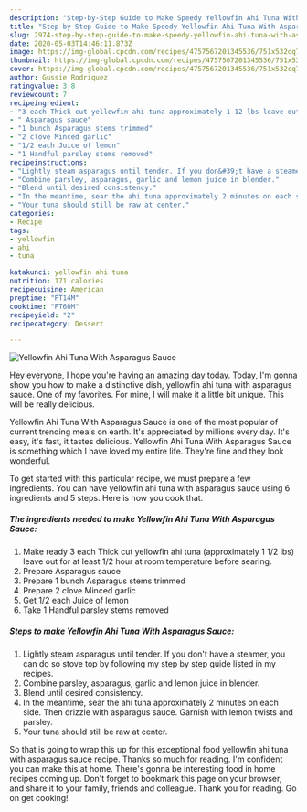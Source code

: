 ```yaml
---
description: "Step-by-Step Guide to Make Speedy Yellowfin Ahi Tuna With Asparagus Sauce"
title: "Step-by-Step Guide to Make Speedy Yellowfin Ahi Tuna With Asparagus Sauce"
slug: 2974-step-by-step-guide-to-make-speedy-yellowfin-ahi-tuna-with-asparagus-sauce
date: 2020-05-03T14:46:11.873Z
image: https://img-global.cpcdn.com/recipes/4757567201345536/751x532cq70/yellowfin-ahi-tuna-with-asparagus-sauce-recipe-main-photo.jpg
thumbnail: https://img-global.cpcdn.com/recipes/4757567201345536/751x532cq70/yellowfin-ahi-tuna-with-asparagus-sauce-recipe-main-photo.jpg
cover: https://img-global.cpcdn.com/recipes/4757567201345536/751x532cq70/yellowfin-ahi-tuna-with-asparagus-sauce-recipe-main-photo.jpg
author: Gussie Rodriquez
ratingvalue: 3.8
reviewcount: 7
recipeingredient:
- "3 each Thick cut yellowfin ahi tuna approximately 1 12 lbs leave out for at least 12 hour at room temperature before searing"
- " Asparagus sauce"
- "1 bunch Asparagus stems trimmed"
- "2 clove Minced garlic"
- "1/2 each Juice of lemon"
- "1 Handful parsley stems removed"
recipeinstructions:
- "Lightly steam asparagus until tender. If you don&#39;t have a steamer, you can do so stove top by following my step by step guide listed in my recipes."
- "Combine parsley, asparagus, garlic and lemon juice in blender."
- "Blend until desired consistency."
- "In the meantime, sear the ahi tuna approximately 2 minutes on each side. Then drizzle with asparagus sauce. Garnish with lemon twists and parsley."
- "Your tuna should still be raw at center."
categories:
- Recipe
tags:
- yellowfin
- ahi
- tuna

katakunci: yellowfin ahi tuna 
nutrition: 171 calories
recipecuisine: American
preptime: "PT14M"
cooktime: "PT60M"
recipeyield: "2"
recipecategory: Dessert

---
```



![Yellowfin Ahi Tuna With Asparagus Sauce](https://img-global.cpcdn.com/recipes/4757567201345536/751x532cq70/yellowfin-ahi-tuna-with-asparagus-sauce-recipe-main-photo.jpg)

Hey everyone, I hope you're having an amazing day today. Today, I'm gonna show you how to make a distinctive dish, yellowfin ahi tuna with asparagus sauce. One of my favorites. For mine, I will make it a little bit unique. This will be really delicious.

Yellowfin Ahi Tuna With Asparagus Sauce is one of the most popular of current trending meals on earth. It's appreciated by millions every day. It's easy, it's fast, it tastes delicious. Yellowfin Ahi Tuna With Asparagus Sauce is something which I have loved my entire life. They're fine and they look wonderful.




To get started with this particular recipe, we must prepare a few ingredients. You can have yellowfin ahi tuna with asparagus sauce using 6 ingredients and 5 steps. Here is how you cook that.

<!--inarticleads1-->

##### The ingredients needed to make Yellowfin Ahi Tuna With Asparagus Sauce:

1. Make ready 3 each Thick cut yellowfin ahi tuna (approximately 1 1/2 lbs) leave out for at least 1/2 hour at room temperature before searing.
1. Prepare  Asparagus sauce
1. Prepare 1 bunch Asparagus stems trimmed
1. Prepare 2 clove Minced garlic
1. Get 1/2 each Juice of lemon
1. Take 1 Handful parsley stems removed




<!--inarticleads2-->

##### Steps to make Yellowfin Ahi Tuna With Asparagus Sauce:

1. Lightly steam asparagus until tender. If you don&#39;t have a steamer, you can do so stove top by following my step by step guide listed in my recipes.
1. Combine parsley, asparagus, garlic and lemon juice in blender.
1. Blend until desired consistency.
1. In the meantime, sear the ahi tuna approximately 2 minutes on each side. Then drizzle with asparagus sauce. Garnish with lemon twists and parsley.
1. Your tuna should still be raw at center.




So that is going to wrap this up for this exceptional food yellowfin ahi tuna with asparagus sauce recipe. Thanks so much for reading. I'm confident you can make this at home. There's gonna be interesting food in home recipes coming up. Don't forget to bookmark this page on your browser, and share it to your family, friends and colleague. Thank you for reading. Go on get cooking!
